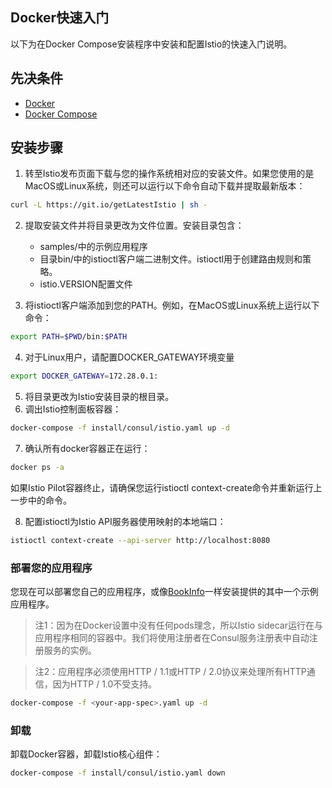 

## Docker快速入门
以下为在Docker Compose安装程序中安装和配置Istio的快速入门说明。

## 先决条件
- [Docker](https://docs.docker.com/install/)
- [Docker Compose](https://docs.docker.com/compose/install/)

## 安装步骤

1. 转至Istio发布页面下载与您的操作系统相对应的安装文件。如果您使用的是MacOS或Linux系统，则还可以运行以下命令自动下载并提取最新版本：
```bash
curl -L https://git.io/getLatestIstio | sh -
```

2. 提取安装文件并将目录更改为文件位置。安装目录包含：
    - samples/中的示例应用程序
    - 目录bin/中的istioctl客户端二进制文件。istioctl用于创建路由规则和策略。
    - istio.VERSION配置文件

3. 将istioctl客户端添加到您的PATH。例如，在MacOS或Linux系统上运行以下命令：

```bash
export PATH=$PWD/bin:$PATH
```
4. 对于Linux用户，请配置DOCKER_GATEWAY环境变量

```bash
export DOCKER_GATEWAY=172.28.0.1:
```
5. 将目录更改为Istio安装目录的根目录。
6. 调出Istio控制面板容器：

```bash
docker-compose -f install/consul/istio.yaml up -d
```
7. 确认所有docker容器正在运行：

```bash
docker ps -a
```
如果Istio Pilot容器终​​止，请确保您运行istioctl context-create命令并重新运行上一步中的命令。

8. 配置istioctl为Istio API服务器使用映射的本地端口：

```bash
istioctl context-create --api-server http://localhost:8080
```

### 部署您的应用程序

您现在可以部署您自己的应用程序，或像[BookInfo](https://istio.io/docs/guides/bookinfo.html)一样安装提供的其中一个示例应用程序。

>注1：因为在Docker设置中没有任何pods理念，所以Istio sidecar运行在与应用程序相同的容器中。我们将使用注册者在Consul服务注册表中自动注册服务的实例。

>注2：应用程序必须使用HTTP / 1.1或HTTP / 2.0协议来处理所有HTTP通信，因为HTTP / 1.0不受支持。

```bash
docker-compose -f <your-app-spec>.yaml up -d
```

### 卸载
卸载Docker容器，卸载Istio核心组件：
```bash
docker-compose -f install/consul/istio.yaml down
```
